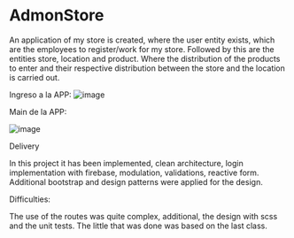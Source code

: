 # AdmonStore

An application of my store is created, where the user entity exists, which are the employees to register/work for my store. Followed by this are the entities store, location and product. Where the distribution of the products to enter and their respective distribution between the store and the location is carried out.

Ingreso a la APP:
![image](https://user-images.githubusercontent.com/98430956/232624911-4ecccd13-34e9-4e77-a9fd-b2a06e14fc7a.png)

Main de la APP:

![image](https://user-images.githubusercontent.com/98430956/233652546-3028c49c-9ffe-4a4a-be63-484312914876.png)

Delivery

In this project it has been implemented, clean architecture, login implementation with firebase, modulation, validations, reactive form. Additional bootstrap and design patterns were applied for the design.

Difficulties:

The use of the routes was quite complex, additional, the design with scss and the unit tests. The little that was done was based on the last class.



